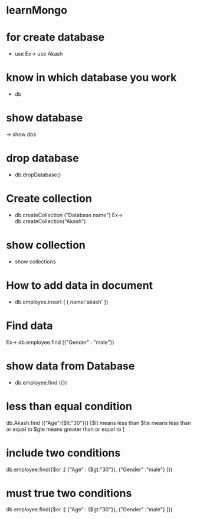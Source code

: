 # learnMongo

# for create database
 - use <database name>
 Ex-> use Akash
 
# know in which database you work
 - db
# show database 
 -> show dbs
 
# drop database
- db.dropDatabase()

# Create collection
- db.createCollection ("Database name")
Ex-> db.createCollection("Akash")

# show collection
 - show collections
 
 
 # How to add data in document
 - db.employee.insert ( {
   name:'akash'
  })
  
  
# Find data
Ex->  db.employee.find ({"Gender" : "male"})


# show data from Database
 - db.employee.find ({})

# less than equal condition
db.Akash.find ({"Age":{$lt:"30"}})
[$lt means less than
$lte means less than or equal to
$gte means greater than or equal to
]

# include two conditions
db.employee.find({$or :[
{"Age" : {$gt:"30"}},
{"Gender" :"male"}
]})

# must true two conditions
db.employee.find({$or :[
{"Age" : {$gt:"30"}},
{"Gender" :"male"}
]})
